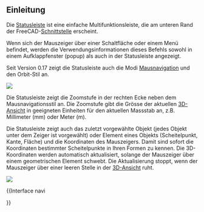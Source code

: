 

## Einleitung

Die [Statusleiste](status_bar/de.md) ist eine einfache Multifunktionsleiste, die am unteren Rand der FreeCAD-[Schnittstelle](interface/de.md) erscheint.

Wenn sich der Mauszeiger über einer Schaltfläche oder einem Menü befindet, werden die Verwendungsinformationen dieses Befehls sowohl in einem Aufklappfenster (popup) als auch in der Statusleiste angezeigt.

Seit Version 0.17 zeigt die Statusleiste auch die Modi [Mausnavigation](Mouse_navigation/de.md) und den Orbit-Stil an.

![](images/FreeCAD_Status_bar.png )

Die Statusleiste zeigt die Zoomstufe in der rechten Ecke neben dem Mausnavigationsstil an. Die Zoomstufe gibt die Grösse der aktuellen [3D-Ansicht](3D_view.md) in geeigneten Einheiten für den aktuellen Massstab an, z.B. Millimeter (mm) oder Meter (m).

Die Statusleiste zeigt auch das zuletzt vorgewählte Objekt (jedes Objekt unter dem Zeiger ist vorgewählt) oder Element eines Objekts (Scheitelpunkt, Kante, Fläche) und die Koordinaten des Mauszeigers. Damit sind sofort die Koordinaten bestimmter Scheitelpunkte in Ihren Formen zu kennen. Die 3D-Koordinaten werden automatisch aktualisiert, solange der Mauszeiger über einem geometrischen Element schwebt. Die Aktualisierung stoppt, wenn der Mauszeiger über einer leeren Stelle in der [3D-Ansicht](3D_view.md) ruht.

![](images/FreeCAD_Status_bar_selected.png )


{{Interface navi

}} 
